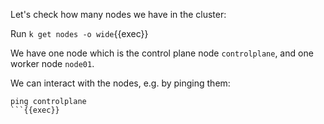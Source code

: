 Let's check how many nodes we have in the cluster:

Run `k get nodes -o wide`{{exec}}

We have one node which is the control plane node `controlplane`, and one worker node `node01`.

We can interact with the nodes, e.g. by pinging them:

```
ping controlplane
```{{exec}}